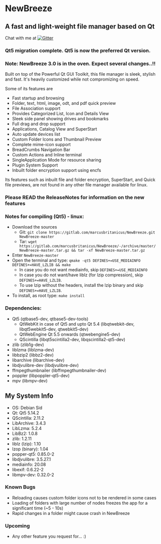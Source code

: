 # NewBreeze
## A fast and light-weight file manager based on Qt

Chat with me at [![Gitter](https://badges.gitter.im/Join%20Chat.svg)](https://gitter.im/newbreeze-fm/)

### Qt5 migration complete. Qt5 is now the preferred Qt version.

### Note: NewBreeze 3.0 is in the oven. Expect several changes..!!

Built on top of the Powerful Qt GUI Toolkit, this file manager is sleek, stylish and fast. It's heavily customized while not compromizing on speed.

Some of its features are

* Fast startup and browsing
* Folder, text, html, image, odt, and pdf quick preview
* File Association support
* Provides Categorized List, Icon and Details View
* Sleek side panel showing drives and bookmarks
* Full drag and drop support
* Applications, Catalog View and SuperStart
* Auto update devices list
* Custom Folder Icons and Thumbnail Preview
* Complete mime-icon support
* BreadCrumbs Navigation Bar
* Custom Actions and Inline terminal
* SingleApplication Mode for resource sharing
* Plugin System Support
* Inbuilt folder encryption support using encfs

Its features such as inbuilt file and folder encryption, SuperStart, and Quick file previews, are not found in any other file manager available for linux.

### Please READ the ReleaseNotes for information on the new features

### Notes for compiling (Qt5) - linux:

* Download the sources
  * Git: `git clone https://gitlab.com/marcusbritanicus/NewBreeze.git NewBreeze-master`
  * Tar: `wget https://gitlab.com/marcusbritanicus/NewBreeze/-/archive/master/NewBreeze-master.tar.gz && tar -xf NewBreeze-master.tar.gz`
* Enter `NewBreeze-master`
* Open the terminal and type: `qmake -qt5 DEFINES+=USE_MEDIAINFO DEFINES+=HAVE_LZLIB && make`
  * In case you do not want mediainfo, skip `DEFINES+=USE_MEDIAINFO`
  * In case you do not want/have liblz (for lzip compression), skip `DEFINES+=HAVE_LZLIB`.
  * To use lzip without the headers, install the lzip binary and skip `DEFINES+=HAVE_LZLIB`.
* To install, as root type: `make install`

### Dependencies:
* Qt5 (qtbase5-dev, qtbase5-dev-tools)
  * QtWebKit in case of Qt5 and upto Qt 5.4 (libqtwebkit-dev, libqt5webkit5-dev, qtwebkit5-dev)
  * QtWebEngine Qt 5.5 onwards (qtwebengine5-dev)
  * QScintilla (libqt5scintilla2-dev, libqscintilla2-qt5-dev)
* zlib (zlib1g-dev)
* liblzma (liblzma-dev)
* libbzip2 (libbz2-dev)
* libarchive (libarchive-dev)
* libdjvulibre-dev (libdjvulibre-dev)
* ffmpegthumbnailer (libffmpegthumbnailer-dev)
* poppler (libpoppler-qt5-dev)
* mpv (libmpv-dev)

## My System Info
* OS:				Debian Sid
* Qt:				Qt5 5.14.2
* QScintilla:		2.11.2
* LibArchive:		3.4.3
* LibLzma: 			5.2.4
* LibBz2:			1.0.8
* zlib:				1.2.11
* liblz (lzip):		1.10
* lzop (binary):	1.04
* popper-qt5:       0.85.0-2
* libdjvulibre:		3.5.27.1
* mediainfo:		20.08
* libexif:			0.6.22-2
* libmpv-dev:       0.32.0-2

### Known Bugs
* Reloading causes custom folder icons not to be rendered in some cases
* Loading of folders with large number of nodes freezes the app for a significant time (~5 - 10s)
* Rapid changes in a folder might cause crash in NewBreeze

### Upcoming
* Any other feature you request for... :)
